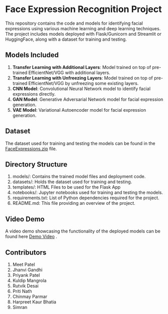 # Face Expression Recognition Project

This repository contains the code and models for identifying facial expressions using various machine learning and deep learning techniques. The project includes models deployed with Flask/Gunicorn and Streamlit or HuggingFace, along with a dataset for training and testing.

## Models Included

1. **Transfer Learning with Additional Layers**: Model trained on top of pre-trained EfficientNet/VGG with additional layers.
2. **Transfer Learning with Unfreezing Layers**: Model trained on top of pre-trained EfficientNet/VGG by unfreezing some existing layers.
3. **CNN Model**: Convolutional Neural Network model to identify facial expressions directly.
4. **GAN Model**: Generative Adversarial Network model for facial expression generation.
5. **VAE Model**: Variational Autoencoder model for facial expression generation.

## Dataset

The dataset used for training and testing the models can be found in the [FaceExpressions.zip](https://tbcollege0-my.sharepoint.com/personal/bhavik_gandhi_tbcollege_com/_layouts/15/onedrive.aspx?id=%2Fpersonal%2Fbhavik%5Fgandhi%5Ftbcollege%5Fcom%2FDocuments%2FDatasets%2FFaceExpressions%2Ezip&parent=%2Fpersonal%2Fbhavik%5Fgandhi%5Ftbcollege%5Fcom%2FDocuments%2FDatasets&ga=1) file.

## Directory Structure
1. models/: Contains the trained model files and deployment code.
2. datasets/: Holds the dataset used for training and testing.
3. templates/: HTML Files to be used for the Flask App
4. notebooks/: Jupyter notebooks used for training and testing the models.
5. requirements.txt: List of Python dependencies required for the project.
6. README.md: This file providing an overview of the project.

## Video Demo
A video demo showcasing the functionality of the deployed models can be found here [Demo Video](https://azureloyalistcollege-my.sharepoint.com/:v:/g/personal/meetgautambhaipat_loyalistcollege_com/EZ2BXQ5yptJAo4ZA7Jfg0kYBSRQpefMqZcspnMN2JyLrJQ?nav=eyJyZWZlcnJhbEluZm8iOnsicmVmZXJyYWxBcHAiOiJPbmVEcml2ZUZvckJ1c2luZXNzIiwicmVmZXJyYWxBcHBQbGF0Zm9ybSI6IldlYiIsInJlZmVycmFsTW9kZSI6InZpZXciLCJyZWZlcnJhbFZpZXciOiJNeUZpbGVzTGlua0NvcHkifX0&e=WuClDx) .

## Contributors
1. Meet Patel
2. Jhanvi Gandhi
3. Priyank Patel
4. Kuldip Mangrola
5. Rutvik Desai
6. Priti Nath
7. Chinmay Parmar
8. Harpreet Kaur Bhatia
9. Simran

